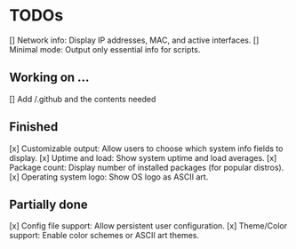 # TODOs

[] Network info: Display IP addresses, MAC, and active interfaces.
[] Minimal mode: Output only essential info for scripts.

## Working on ... 

[] Add /.github and the contents needed

## Finished

[x] Customizable output: Allow users to choose which system info fields to display.
[x] Uptime and load: Show system uptime and load averages.
[x] Package count: Display number of installed packages (for popular distros).
[x] Operating system logo: Show OS logo as ASCII art.

## Partially done

[x] Config file support: Allow persistent user configuration.
[x] Theme/Color support: Enable color schemes or ASCII art themes.